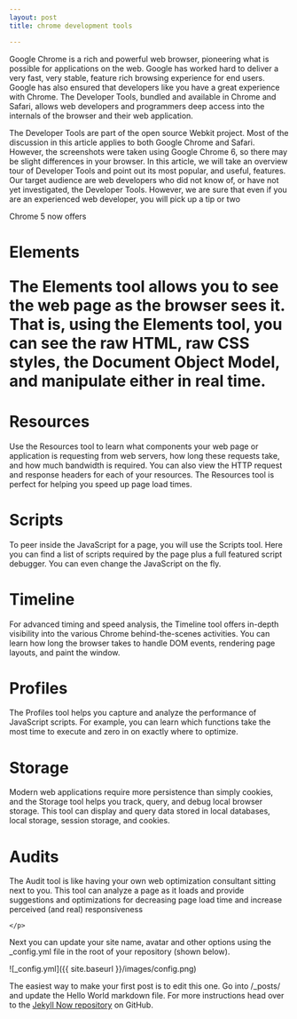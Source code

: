 ```yaml
---
layout: post
title: chrome development tools

---
```

<p>
Google Chrome is a rich and powerful web browser, pioneering what is possible for applications on the web. Google has worked hard to deliver a very fast, very stable, feature rich browsing experience for end users. Google has also ensured that developers like you have a great experience with Chrome. The Developer Tools, bundled and available in Chrome and Safari, allows web developers and programmers deep access into the internals of the browser and their web application.</p>

<p>The Developer Tools are part of the open source Webkit project. Most of the discussion in this article applies to both Google Chrome and Safari. However, the screenshots were taken using Google Chrome 6, so there may be slight differences in your browser.
In this article, we will take an overview tour of Developer Tools and point out its most popular, and useful, features. Our target audience are web developers who did not know of, or have not yet investigated, the Developer Tools. However, we are sure that even if you are an experienced web developer, you will pick up a tip or two</p>

Chrome 5 now offers
<h1>Elements</h>
<p>The Elements tool allows you to see the web page as the browser sees it. That is, using the Elements tool, you can see the raw HTML, raw CSS styles, the Document Object Model, and manipulate either in real time.</p>

<h1>Resources</h1>
<p>Use the Resources tool to learn what components your web page or application is requesting from web servers, how long these requests take, and how much bandwidth is required. You can also view the HTTP request and response headers for each of your resources. The Resources tool is perfect for helping you speed up page load times.</p>

<h1> Scripts</h1>
<p>To peer inside the JavaScript for a page, you will use the Scripts tool. Here you can find a list of scripts required by the page plus a full featured script debugger. You can even change the JavaScript on the fly. </p>

<h1> Timeline</h1>
<p>For advanced timing and speed analysis, the Timeline tool offers in-depth visibility into the various Chrome behind-the-scenes activities. You can learn how long the browser takes to handle DOM events, rendering page layouts, and paint the window.</p>

<h1>Profiles</h1>
<p>The Profiles tool helps you capture and analyze the performance of JavaScript scripts. For example, you can learn which functions take the most time to execute and zero in on exactly where to optimize. </P>

<h1> Storage</h1>
<p>Modern web applications require more persistence than simply cookies, and the Storage tool helps you track, query, and debug local browser storage. This tool can display and query data stored in local databases, local storage, session storage, and cookies.</p>

<h1>Audits</h1>
<p>The Audit tool is like having your own web optimization consultant sitting next to you. This tool can analyze a page as it loads and provide suggestions and optimizations for decreasing page load time and increase perceived (and real) responsiveness</p>

    </p>


Next you can update your site name, avatar and other options using the _config.yml file in the root of your repository (shown below).

![_config.yml]({{ site.baseurl }}/images/config.png)

The easiest way to make your first post is to edit this one. Go into /_posts/ and update the Hello World markdown file. For more instructions head over to the [Jekyll Now repository](https://github.com/barryclark/jekyll-now) on GitHub.
